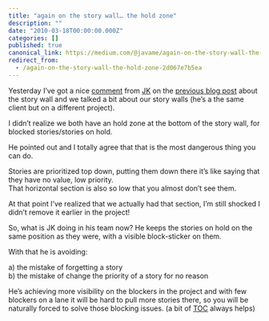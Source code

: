```yaml
---
title: "again on the story wall… the hold zone"
description: ""
date: "2010-03-18T00:00:00.000Z"
categories: []
published: true
canonical_link: https://medium.com/@javame/again-on-the-story-wall-the-hold-zone-2d067e7b5ea
redirect_from:
  - /again-on-the-story-wall-the-hold-zone-2d067e7b5ea
---
```


Yesterday I’ve got a nice [comment](http://www.the-arm.com/2010/03/on-putting-tasks-on-the-story-wall/comment-page-1/#comment-20663) from [JK](http://uk.linkedin.com/pub/jk-werner/1/7a2/a06) on the [previous blog post](http://www.the-arm.com/2010/03/on-putting-tasks-on-the-story-wall/) about the story wall and we talked a bit about our story walls (he’s a the same client but on a different project).

I didn’t realize we both have an hold zone at the bottom of the story wall, for blocked stories/stories on hold.

He pointed out and I totally agree that that is the most dangerous thing you can do.

Stories are prioritized top down, putting them down there it’s like saying that they have no value, low priority.   
That horizontal section is also so low that you almost don’t see them.

At that point I’ve realized that we actually had that section, I’m still shocked I didn’t remove it earlier in the project!

So, what is JK doing in his team now? He keeps the stories on hold on the same position as they were, with a visible block-sticker on them.

With that he is avoiding:

a) the mistake of forgetting a story  
b) the mistake of change the priority of a story for no reason

He’s achieving more visibility on the blockers in the project and with few blockers on a lane it will be hard to pull more stories there, so you will be naturally forced to solve those blocking issues. (a bit of [TOC](http://en.wikipedia.org/wiki/Theory_of_Constraints) always helps)

